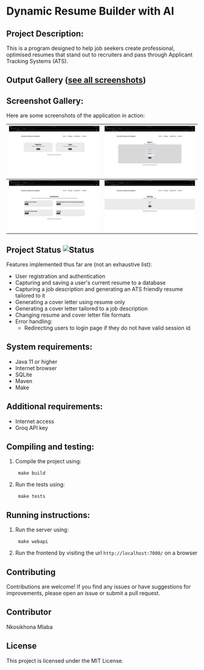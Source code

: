 # Dynamic Resume Builder with AI

## Project Description:
This is a program designed to help job seekers create professional, optimised resumes that stand out to recruiters and pass through Applicant Tracking Systems (ATS).

## Output Gallery ([see all screenshots](program-output/Gallery.md))

## Screenshot Gallery:
Here are some screenshots of the application in action:

| ![Demo](program-output/1.png) | ![Demo](program-output/3.png) |
|-------------------------------|-------------------------------|
| ![Demo](program-output/4.png) | ![Demo](program-output/7.png) |

## Project Status ![Status](https://img.shields.io/badge/status-completed-brightgreen)

Features implemented thus far are (not an exhaustive list):
- User registration and authentication
- Capturing and saving a user's current resume to a database
- Capturing a job description and generating an ATS friendly resume tailored to it
- Generating a cover letter using resume only
- Generating a cover letter tailored to a job description
- Changing resume and cover letter file formats
- Error handling:
    - Redirecting users to login page if they do not have valid session id

## System requirements:
- Java 11 or higher
- Internet browser
- SQLite
- Maven
- Make

## Additional requirements:
- Internet access
- Groq API key

## Compiling and testing:
1. Compile the project using: 
        
        make build
3. Run the tests using:
        
        make tests

## Running instructions:
1. Run the server using:
        
        make webapi
2. Run the frontend by visiting the url `http://localhost:7000/` on a browser

## Contributing

Contributions are welcome! If you find any issues or have suggestions for improvements, please open an issue or submit a pull request.

## Contributor

Nkosikhona Mlaba

## License

This project is licensed under the MIT License.
